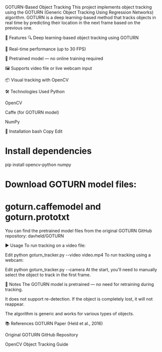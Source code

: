 GOTURN-Based Object Tracking
This project implements object tracking using the GOTURN (Generic Object Tracking Using Regression Networks) algorithm. GOTURN is a deep learning-based method that tracks objects in real time by predicting their location in the next frame based on the previous one.

📸 Features
🔍 Deep learning-based object tracking using GOTURN

🎥 Real-time performance (up to 30 FPS)

🧠 Pretrained model — no online training required

🖼️ Supports video file or live webcam input

📦 Visual tracking with OpenCV

🛠️ Technologies Used
Python

OpenCV

Caffe (for GOTURN model)

NumPy

🚀 Installation
bash
Copy
Edit
# Install dependencies
pip install opencv-python numpy

# Download GOTURN model files:
# goturn.caffemodel and goturn.prototxt
You can find the pretrained model files from the original GOTURN GitHub repository: davheld/GOTURN

▶️ Usage
To run tracking on a video file:


Edit
python goturn_tracker.py --video video.mp4
To run tracking using a webcam:

Edit
python goturn_tracker.py --camera
At the start, you'll need to manually select the object to track in the first frame.

📌 Notes
The GOTURN model is pretrained — no need for retraining during tracking.

It does not support re-detection. If the object is completely lost, it will not reappear.

The algorithm is generic and works for various types of objects.

📚 References
GOTURN Paper (Held et al., 2016)

Original GOTURN GitHub Repository

OpenCV Object Tracking Guide
